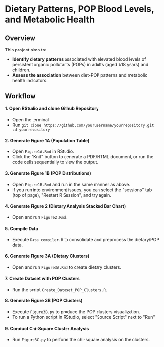 # Dietary Patterns, POP Blood Levels, and Metabolic Health

## Overview
This project aims to:
- **Identify dietary patterns** associated with elevated blood levels of persistent organic pollutants (POPs) in adults (aged ≥18 years) and children.
- **Assess the association** between diet-POP patterns and metabolic health indicators.

## Workflow

#### 1. Open RStudio and clone Github Repository
- Open the terminal
- Run `git clone https://github.com/yourusername/yourrepository.git
cd yourrepository`
#### 2. Generate Figure 1A (Population Table)
- Open `Figure1A.Rmd` in RStudio.
- Click the "Knit" button to generate a PDF/HTML document, or run the code cells sequentially to view the output.
#### 3. Generate Figure 1B (POP Distributions)
- Open `Figure1B.Rmd` and run in the same manner as above.
- If you run into environment issues, you can select the "sessions" tab (top of page), "Restart R Session", and try again.
#### 4. Generate Figure 2 (Dietary Analysis Stacked Bar Chart)
- Open and run `Figure2.Rmd`.
#### 5. Compile Data
- Execute `Data_compiler.R` to consolidate and preprocess the dietary/POP data.
#### 6. Generate Figure 3A (Dietary Clusters)
- Open and run `Figure3A.Rmd` to create dietary clusters.
#### 7. Create Dataset with POP Clusters
- Run the script `Create_Dataset_POP_Clusters.R`.
#### 8. Generate Figure 3B (POP Clusters)
- Execute `Figure3B.py` to produce the POP clusters visualization.
- To run a Python script in RStudio, select "Source Script" next to "Run"
#### 9. Conduct Chi-Square Cluster Analysis
- Run `Figure3C.py` to perform the chi-square analysis on the clusters.
